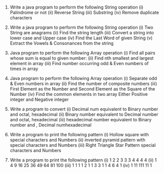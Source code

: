 1) Write a java program to perform the following String operation 
(i) Palindrome or not
(ii) Reverse String
(iii) Substring
(iv) Remove duplicate characters

2) Write a java program to perform the following String operation 
(i) Two String are anagrams
(ii) Find the string length
(iii) Convert a string into lower case and Upper case
(iv) Find the Last Word of given String 
(v) Extract the Vowels & Consonances from the string

3) Java program to perform the following Array operation
(i) Find all pairs whose sum is equal to given number:
(ii) Find nth smallest and largest element in array
(iii) Find number occurring odd & Even numbers of times in array

4) Java program to perform the following Array operation
(i) Separate odd & Even numbers in array
(ii) Find the number of composite numbers
(iii) First Element as the Number and Second Element as the Square of the Number
(iv) Find the common elements in two array Either Positive integer and Negative integer

5) Write a program to convert 
(i) Decimal num equivalent to Binary number and octal, hexadecimal
(ii) Binary number equivalent to Decimal number and octal, hexadecimal
(iii) hexadecimal number equivalent to Binary number and , Decimal numhexadecimal

6) Write a program to print the following pattern
(i) Hollow square with special characters and Numbers 
(ii) inverted pyramid pattern with special characters and Numbers
(iii) Right Triangle Star Pattern special characters and Numbers

7) Write a program to print the following pattern
(i) 1
    2 2
    3 3 3 
    4 4 4 4
(ii) 1
     4 9
     16 25 36
     49 64 81 100
(iii)   1
       1 1
      1 2 1
     1 3 3 1
    1 4 6 4 1
(iv) 1
     11
     111
     11
     1
